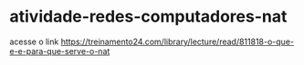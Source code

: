 # atividade-redes-computadores-nat
acesse o link https://treinamento24.com/library/lecture/read/811818-o-que-e-e-para-que-serve-o-nat
